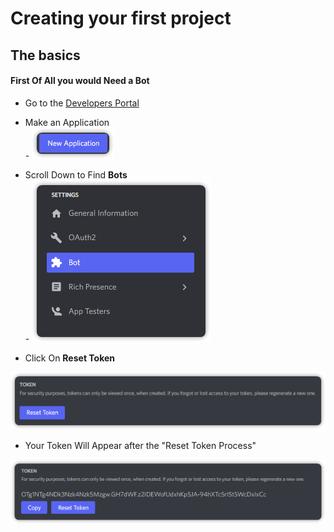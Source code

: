 # Creating your first project

## The basics

#### First Of All you would Need a Bot&#x20;

* Go to the [Developers Portal](https://discord.com/developers/applications)
* Make an Application \
  \- ![](.gitbook/assets/G6bm.png)
* Scroll Down to Find **Bots**\
  \- ![](.gitbook/assets/YPcZ.png)



* Click On **Reset Token**

![The Reset Token should be Clicked as The Token is revealed only 1 Time.](.gitbook/assets/fgPr.png)

* Your Token Will Appear after the "Reset Token Process"

![Click on Copy then Put the token in the config file.](.gitbook/assets/s33b.png)





